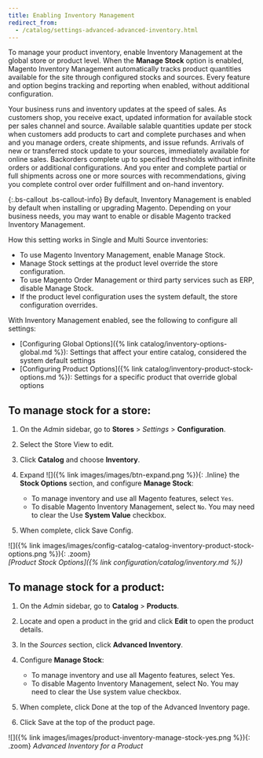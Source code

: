 ```yaml
---
title: Enabling Inventory Management
redirect_from: 
  - /catalog/settings-advanced-advanced-inventory.html
---
```


To manage your product inventory, enable Inventory Management at the global store or product level. When the **Manage Stock** option is enabled, Magento Inventory Management automatically tracks product quantities available for the site through configured stocks and sources. Every feature and option begins tracking and reporting when enabled, without additional configuration.

Your business runs and inventory updates at the speed of sales. As customers shop, you receive exact, updated information for available stock per sales channel and source. Available salable quantities update per stock when customers add products to cart and complete purchases and when and you manage orders, create shipments, and issue refunds. Arrivals of new or transferred stock update to your sources, immediately available for online sales. Backorders complete up to specified thresholds without infinite orders or additional configurations. And you enter and complete partial or full shipments across one or more sources with recommendations, giving you complete control over order fulfillment and on-hand inventory.

{:.bs-callout .bs-callout-info}
By default, Inventory Management is enabled by default when installing or upgrading Magento. Depending on your business needs, you may want to enable or disable Magento tracked Inventory Management.

How this setting works in Single and Multi Source inventories:

- To use Magento Inventory Management, enable Manage Stock.
- Manage Stock settings at the product level override the store configuration.
- To use Magento Order Management or third party services such as ERP, disable Manage Stock.
- If the product level configuration uses the system default, the store configuration overrides.

With Inventory Management enabled, see the following to configure all settings:

- [Configuring Global Options]({% link catalog/inventory-options-global.md %}): Settings that affect your entire catalog, considered the system default settings
- [Configuring Product Options]({% link catalog/inventory-product-stock-options.md %}): Settings for a specific product that override global options

## To manage stock for a store:

1. On the _Admin_ sidebar, go to  **Stores** > _Settings_ > **Configuration**.

1. Select the Store View to edit.

1. Click **Catalog** and choose **Inventory**.

1. Expand ![]({% link images/images/btn-expand.png %}){: .Inline} the **Stock Options** section, and configure **Manage Stock**:

   - To manage inventory and use all Magento features, select `Yes`.
   - To disable Magento Inventory Management, select `No`. You may need to clear the Use **System Value** checkbox.

1. When complete, click <span class="btn">Save Config</span>.

![]({% link images/images/config-catalog-catalog-inventory-product-stock-options.png %}){: .zoom}   
_[Product Stock Options]({% link configuration/catalog/inventory.md %})_

## To manage stock for a product:

1. On the _Admin_ sidebar, go to **Catalog** > **Products**.

1. Locate and open a product in the grid and click **Edit** to open the product details.

1. In the _Sources_ section, click **Advanced Inventory**.

1. Configure **Manage Stock**:

   - To manage inventory and use all Magento features, select Yes.
   - To disable Magento Inventory Management, select No. You may need to clear the Use system value checkbox.

1. When complete, click <span class="btn">Done</span> at the top of the Advanced Inventory page.

1. Click <span class="btn">Save</span> at the top of the product page.

![]({% link images/images/product-inventory-manage-stock-yes.png %}){: .zoom}
_Advanced Inventory for a Product_
